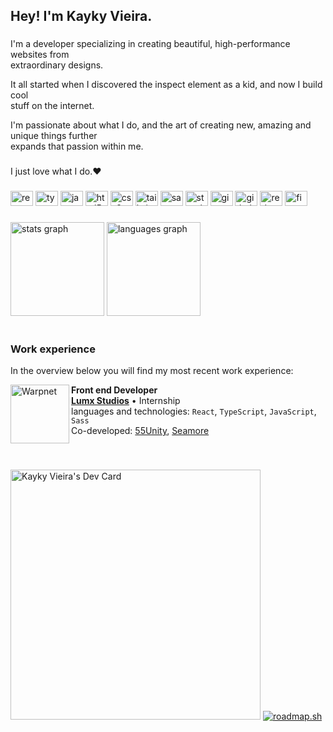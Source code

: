 <h2 align="left">Hey! I'm Kayky Vieira.</h2>

###

<p align="left">
  I'm a developer specializing in creating beautiful, high-performance websites from<br> extraordinary designs.

  It all started when I discovered the inspect element as a kid, and now I build cool<br> stuff on the internet.

  I'm passionate about what I do, and the art of creating new, amazing and unique things further<br> expands that passion within me.</p>

###

<p align="left">I just love what I do.❤️</p>

###

<div align="left">
  <img src="https://cdn.jsdelivr.net/gh/devicons/devicon/icons/react/react-original.svg" height="24" width="36" alt="react logo"  />
  <img src="https://cdn.jsdelivr.net/gh/devicons/devicon/icons/typescript/typescript-original.svg" height="24" width="36" alt="typescript logo"  />
  <img src="https://cdn.jsdelivr.net/gh/devicons/devicon/icons/javascript/javascript-original.svg" height="24" width="36" alt="javascript logo"  />
  <img src="https://cdn.jsdelivr.net/gh/devicons/devicon/icons/html5/html5-original.svg" height="24" width="36" alt="html5 logo"  />
  <img src="https://cdn.jsdelivr.net/gh/devicons/devicon/icons/css3/css3-original.svg" height="24" width="36" alt="css3 logo"  />
  <img src="https://cdn.jsdelivr.net/gh/devicons/devicon/icons/tailwindcss/tailwindcss-original-wordmark.svg" height="24" width="36" alt="tailwindcss logo"  />
  <img src="https://cdn.jsdelivr.net/gh/devicons/devicon/icons/sass/sass-original.svg" height="24" width="36" alt="sass logo"  />
  <img src="https://cdn.jsdelivr.net/gh/devicons/devicon/icons/storybook/storybook-original.svg" height="24" width="36" alt="storybook logo"  />
  <img src="https://cdn.jsdelivr.net/gh/devicons/devicon/icons/git/git-original.svg" height="24" width="36" alt="git logo"  />
  <img src="https://cdn.jsdelivr.net/gh/devicons/devicon/icons/github/github-original.svg" height="24" width="36" alt="github logo"  />
  <img src="https://cdn.jsdelivr.net/gh/devicons/devicon/icons/redux/redux-original.svg" height="24" width="36" alt="redux logo"  />
  <img src="https://cdn.jsdelivr.net/gh/devicons/devicon/icons/figma/figma-original.svg" height="24" width="36" alt="figma logo"  />
</div>

###

<div align="left">
  <img src="https://github-readme-stats.vercel.app/api?hide_title=false&hide_rank=false&show_icons=true&include_all_commits=false&count_private=true&disable_animations=false&theme=tokyonight&locale=en&hide_border=true&username=mynameiskayky" height="150" alt="stats graph"  />
  <img src="https://github-readme-stats.vercel.app/api/top-langs?locale=en&hide_title=false&layout=compact&card_width=320&langs_count=4&theme=tokyonight&hide_border=true&username=mynameiskayky" height="150" alt="languages graph"  />
</div>

<br>

### Work experience
In the overview below you will find my most recent work experience:

[<img align="left" height="94px" width="94px" alt="Warpnet" src="https://media-exp1.licdn.com/dms/image/C4D0BAQGH7Tjfz07LEQ/company-logo_200_200/0/1640666303165?e=2147483647&v=beta&t=J3NEvQmk6U6CwT52WqTF7Y3EwyEaq7E4dDaX02fToZk"/>](https://www.spacex.com/)

**Front end Developer** \
[**Lumx Studios**](https://www.lumxstudios.com/) • Internship \
languages and technologies: `React`, `TypeScript`, `JavaScript`, `Sass`\
Co-developed: [55Unity](https://www.55unity.com/), [Seamore](https://www.seamore.xyz/)

<br>

###
<div>
<a href="https://app.daily.dev/iamkayky_exec"><img src="https://api.daily.dev/devcards/69ec9140a5bf47f2b8361ce30a387a0a.png?r=6l2" width="400" alt="Kayky Vieira's Dev Card"/></a>
  <a href="https://roadmap.sh"><img src="https://api.roadmap.sh/v1-badge/wide/659d9ac9ae22c125234e64d5?variant=dark&roadmaps=nodejs%2Cbackend" alt="roadmap.sh"/></a>
</div>

